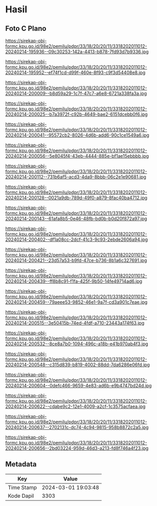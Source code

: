 # Hasil

## Foto C Plano

https://sirekap-obj-formc.kpu.go.id/98e2/pemilu/pdpr/33/18/20/20/11/3318202011012-20240214-195936--09c30253-142a-4413-b878-7fd93d7b9336.jpg

https://sirekap-obj-formc.kpu.go.id/98e2/pemilu/pdpr/33/18/20/20/11/3318202011012-20240214-195952--ef74f1cd-d99f-460e-8f93-c9f3d54408e8.jpg

https://sirekap-obj-formc.kpu.go.id/98e2/pemilu/pdpr/33/18/20/20/11/3318202011012-20240214-200009--b8d59a29-1c7f-47c7-a6e8-6721a338fa3a.jpg

https://sirekap-obj-formc.kpu.go.id/98e2/pemilu/pdpr/33/18/20/20/11/3318202011012-20240214-200025--b7a3972f-c92b-4649-bae2-6151dcebb0f6.jpg

https://sirekap-obj-formc.kpu.go.id/98e2/pemilu/pdpr/33/18/20/20/11/3318202011012-20240214-200041--95572cb2-8026-4d6b-add6-90c1ce1549a6.jpg

https://sirekap-obj-formc.kpu.go.id/98e2/pemilu/pdpr/33/18/20/20/11/3318202011012-20240214-200056--5e8045f4-43eb-4444-885e-bf1ae15ebbbb.jpg

https://sirekap-obj-formc.kpu.go.id/98e2/pemilu/pdpr/33/18/20/20/11/3318202011012-20240214-200112--731b6af5-acd3-4da9-8bbb-06c2e1e90681.jpg

https://sirekap-obj-formc.kpu.go.id/98e2/pemilu/pdpr/33/18/20/20/11/3318202011012-20240214-200128--0021a9db-789d-49f0-a879-8fac40ba4712.jpg

https://sirekap-obj-formc.kpu.go.id/98e2/pemilu/pdpr/33/18/20/20/11/3318202011012-20240214-200143--61afa8b5-0e46-48fb-bd0b-b0d20f872a97.jpg

https://sirekap-obj-formc.kpu.go.id/98e2/pemilu/pdpr/33/18/20/20/11/3318202011012-20240214-200402--df1a08cc-2dcf-41c3-9c93-2ebde2606a94.jpg

https://sirekap-obj-formc.kpu.go.id/98e2/pemilu/pdpr/33/18/20/20/11/3318202011012-20240214-200421--23d57a53-b9fd-47ce-b736-8b1a6c327691.jpg

https://sirekap-obj-formc.kpu.go.id/98e2/pemilu/pdpr/33/18/20/20/11/3318202011012-20240214-200439--ff8b8c91-f1fa-425f-9b50-14fe49714ad6.jpg

https://sirekap-obj-formc.kpu.go.id/98e2/pemilu/pdpr/33/18/20/20/11/3318202011012-20240214-200459--79aeee53-9852-46e1-9a7f-cd3a901c7eae.jpg

https://sirekap-obj-formc.kpu.go.id/98e2/pemilu/pdpr/33/18/20/20/11/3318202011012-20240214-200515--3e50415b-74ed-4fdf-a710-23443a174f63.jpg

https://sirekap-obj-formc.kpu.go.id/98e2/pemilu/pdpr/33/18/20/20/11/3318202011012-20240214-200532--8ce8a7b0-1094-496c-a18b-e41b970ab4f3.jpg

https://sirekap-obj-formc.kpu.go.id/98e2/pemilu/pdpr/33/18/20/20/11/3318202011012-20240214-200548--c315d839-b819-4002-88dd-7da6286e06fd.jpg

https://sirekap-obj-formc.kpu.go.id/98e2/pemilu/pdpr/33/18/20/20/11/3318202011012-20240214-200604--0defc466-9659-4e83-ad6b-e9b4747bd24d.jpg

https://sirekap-obj-formc.kpu.go.id/98e2/pemilu/pdpr/33/18/20/20/11/3318202011012-20240214-200622--cdabe9c2-12e1-4009-a2cf-1c3575acfaea.jpg

https://sirekap-obj-formc.kpu.go.id/98e2/pemilu/pdpr/33/18/20/20/11/3318202011012-20240214-200637--2702131c-dc74-4c94-9815-958b8872c2a5.jpg

https://sirekap-obj-formc.kpu.go.id/98e2/pemilu/pdpr/33/18/20/20/11/3318202011012-20240214-200656--2bd03224-959d-46d3-a213-fd8f746a4f23.jpg


## Metadata

| Key        | Value               |
| ---------- | ------------------- |
| Time Stamp | 2024-03-01 19:03:48 |
| Kode Dapil | 3303                |




